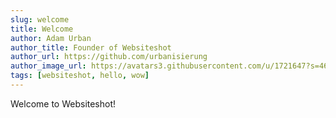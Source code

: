 ```yaml
---
slug: welcome
title: Welcome
author: Adam Urban
author_title: Founder of Websiteshot
author_url: https://github.com/urbanisierung
author_image_url: https://avatars3.githubusercontent.com/u/1721647?s=460&v=4
tags: [websiteshot, hello, wow]
---
```


Welcome to Websiteshot!
